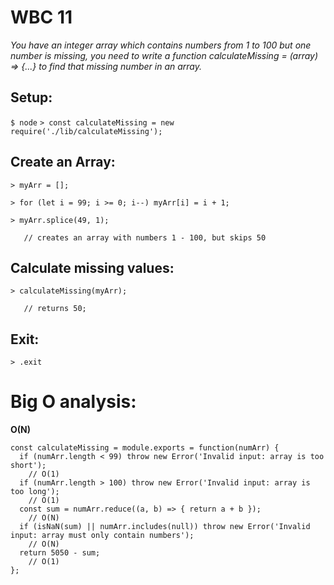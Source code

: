 # WBC 11

_You have an integer array which contains numbers from 1 to 100 but one number is missing, you need to write a function calculateMissing = (array) => {...} to find that missing number in an array._

## Setup:
 `$ node`
 `> const calculateMissing = new require('./lib/calculateMissing');`
## Create an Array:
 `> myArr = [];`

 `> for (let i = 99; i >= 0; i--) myArr[i] = i + 1;`

 `> myArr.splice(49, 1);`

 `   // creates an array with numbers 1 - 100, but skips 50`

## Calculate missing values:

 `> calculateMissing(myArr);`

 `   // returns 50;`

## Exit:
 `> .exit`


# Big O analysis:

**O(N)**

```
const calculateMissing = module.exports = function(numArr) {
  if (numArr.length < 99) throw new Error('Invalid input: array is too short');
    // O(1)
  if (numArr.length > 100) throw new Error('Invalid input: array is too long');
    // O(1)
  const sum = numArr.reduce((a, b) => { return a + b });
    // O(N)
  if (isNaN(sum) || numArr.includes(null)) throw new Error('Invalid input: array must only contain numbers');
    // O(N)
  return 5050 - sum;
    // O(1)
};
```

